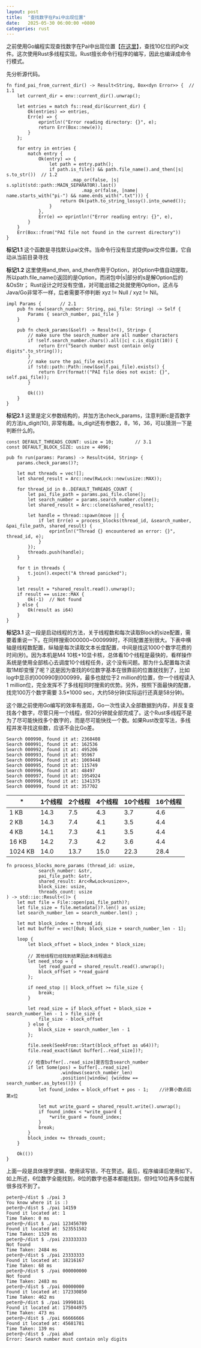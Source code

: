 ```yaml
---
layout: post
title:  "查找数字在Pai中出现位置"
date:   2025-05-30 06:00:00 +0800
categories: rust
---
```


之前使用Go编程实现查找数字在Pai中出现位置【[在这里](https://metaphy.github.io/go/2019/01/15/你的银行卡密码出现在Pi的什么位置.html)】，查找10亿位的Pai文件。这次使用Rust多线程实现。Rust擅长命令行程序的编写，因此也编译成命令行模式。 

先分析源代码。 

```
fn find_pai_from_current_dir() -> Result<String, Box<dyn Error>> {  // 1.1
    let current_dir = env::current_dir().unwrap();
    
    let entries = match fs::read_dir(&current_dir) {
        Ok(entries) => entries,
        Err(e) => {
            eprintln!("Error reading directory: {}", e);
            return Err(Box::new(e));
        }
    };

    for entry in entries {
        match entry {
            Ok(entry) => {
                let path = entry.path();
                if path.is_file() && path.file_name().and_then(|s| s.to_str())  // 1.2
                        .map_or(false, |s| s.split(std::path::MAIN_SEPARATOR).last()
                            .map_or(false, |name| name.starts_with("pi-") && name.ends_with(".txt"))) {
                    return Ok(path.to_string_lossy().into_owned());
                }
            },
            Err(e) => eprintln!("Error reading entry: {}", e),
        }
    }
    Err(Box::from("PAI file not found in the current directory"))
}
```

**标记1.1** 这个函数是寻找默认pai文件。当命令行没有显式提供pai文件位置，它自动从当前目录寻找  

**标记1.2** 这里使用and_then, and_then作用于Option，对Option中值自动提取，所以path.file_name()返回的是Option，而闭包中|s|部分的s是解Option后的&OsStr； Rust设计之时没有空值，对可能出错之处就使用Option，这点与Java/Go非常不一样，后者需要不停判断 xyz != Null / xyz != Nil。


 
```
impl Params {       // 2.1
    pub fn new(search_number: String, pai_file: String) -> Self {
        Params { search_number, pai_file }
    } 

    pub fn check_params(&self) -> Result<(), String> {
        // make sure the search_number are all number characters
        if !self.search_number.chars().all(|c| c.is_digit(10)) {
            return Err("Search number must contain only digits".to_string());
        }
        // make sure the pai_file exists 
        if !std::path::Path::new(&self.pai_file).exists() {
            return Err(format!("PAI file does not exist: {}", self.pai_file));
        }

        Ok(())
    }
}
```
  
**标记2.1** 这里是定义参数结构的，并加方法check_params，注意判断c是否数字的方法is_digit(10), 非常有趣。is_digit还有参数2，8，16，36，可以猜测一下是判断什么的。


```
const DEFAULT_THREADS_COUNT: usize = 10;        // 3.1
const DEFAULT_BLOCK_SIZE: usize = 4096;

pub fn run(params: Params) -> Result<i64, String> {
    params.check_params()?; 

    let mut threads = vec![];
    let shared_result = Arc::new(RwLock::new(usize::MAX));

    for thread_id in 0..DEFAULT_THREADS_COUNT {
        let pai_file_path = params.pai_file.clone();
        let search_number = params.search_number.clone();
        let shared_result = Arc::clone(&shared_result);

        let handle = thread::spawn(move || {
            if let Err(e) = process_blocks(thread_id, &search_number, &pai_file_path, shared_result) {
                eprintln!("Thread {} encountered an error: {}", thread_id, e);
            }  
        });
        threads.push(handle);
    }
    
    for t in threads {
        t.join().expect("A thread panicked");
    } 
    
    let result = *shared_result.read().unwrap();
    if result == usize::MAX {
        Ok(-1)  // Not found
    } else {
        Ok(result as i64) 
    }
}
```
  
**标记3.1** 这一段是启动线程的方法，关于线程数和每次读取Block的size配置，需要着重说一下。在同样搜索000000~000999时，不同配置差别很大。下表中横轴是线程数配置，纵轴是每次读取文本长度配置，中间是找这1000个数字花费的时间(秒)。因为本机是M4 10核+10显卡核，总体看10个线程是最快的，看样操作系统是使用全部核心去调度10个线程任务，这个没有问题。那为什么配置每次读取1M却变慢了呢？这是因为查找的6位数字基本在很靠前的位置就找到了，比如log中显示的000990到000999，最多也就位于2 million的位置，你一个线程读入1 million位，完全发挥不了多线程同时搜索的优势。另外，按照下面最快的配置，找完100万个数字需要 3.5*1000 sec，大约58分钟(实际运行还真是58分钟)。

这个跟之前使用Go编写的效率有差距，Go一次性读入全部数据到内存，并反复查找各个数字，尽管只用一个线程，但20分钟就全部完成了。这个Rust多线程不是为了尽可能快找多个数字的，而是尽可能快找一个数。如果Rust改变写法，多线程并发寻找这些数，应该不会比Go差。

```
Search 000990, found it at: 2368408
Search 000991, found it at: 162536
Search 000992, found it at: 495206
Search 000993, found it at: 95967
Search 000994, found it at: 1069448
Search 000995, found it at: 115749
Search 000996, found it at: 48497
Search 000997, found it at: 1954924
Search 000998, found it at: 1341375
Search 000999, found it at: 357702
```

| * | 1个线程 | 2个线程 | 4个线程 | 10个线程 | 16个线程 |
| ---- | ---- | ---- | ---- | ---- | ---- |  
| 1 KB | 14.3 | 7.5 | 4.3 |3.7 | 4.6 | 
| 2 KB |14.3 | 7.4 | 4.1 | 3.5 | 4.4 |
| 4 KB | 14.1 | 7.3 | 4.1 | 3.5 | 4.4 |
| 16 KB | 14.2 | 7.3 | 4.2 | 3.6 | 4.4 |
| 1024 KB | 14.0 | 13.7 | 15.0 | 22.3 | 28.4 |



```
fn process_blocks_more_params (thread_id: usize, 
            search_number: &str, 
            pai_file_path: &str, 
            shared_result: Arc<RwLock<usize>>,  
            block_size: usize,
            threads_count: usize
) -> std::io::Result<()> {
    let mut file = File::open(pai_file_path)?;
    let file_size = file.metadata()?.len() as usize;    
    let search_number_len = search_number.len() ;  

    let mut block_index = thread_id;  
    let mut buffer = vec![0u8; block_size + search_number_len - 1];

    loop {
        let block_offset = block_index * block_size; 
         
        // 其他线程已经找到结果因此本线程退出
        let need_stop = { 
            let read_guard = shared_result.read().unwrap();
            block_offset > *read_guard
        };

        if need_stop || block_offset >= file_size {
            break;
        }

        let read_size = if block_offset + block_size + search_number_len - 1 > file_size {
            file_size - block_offset 
        } else {
            block_size + search_number_len - 1
        };

        file.seek(SeekFrom::Start(block_offset as u64))?;
        file.read_exact(&mut buffer[..read_size])?;

        // 检查buffer[..read_size]是否包含search_number
        if let Some(pos) = buffer[..read_size]
                    .windows(search_number_len)
                    .position(|window| {window == search_number.as_bytes()}) {
            let found_index = block_offset + pos - 1;    //计算小数点后第x位
                    
            let mut write_guard = shared_result.write().unwrap();
            if found_index < *write_guard {
                *write_guard = found_index;
            }
            break;
        }   
        block_index += threads_count;
    }

    Ok(())
}
``` 

上面一段是具体搜罗逻辑，使用读写锁，不在赘述。最后，程序编译后使用如下。如上所述，6位数字全能找到，8位的数字也基本都能找到，但9位10位再多位就有很多找不到了。

```
peter@~/dist $ ./pai 3
You know where it is :)
peter@~/dist $ ./pai 14159
Found it located at: 1
Time Taken: 0 ms
peter@~/dist $ ./pai 123456789
Found it located at: 523551502
Time Taken: 1329 ms
peter@~/dist $ ./pai 233333333
Not found
Time Taken: 2484 ms
peter@~/dist $ ./pai 23333333 
Found it located at: 18216167
Time Taken: 68 ms
peter@~/dist $ ./pai 000000000
Not found
Time Taken: 2483 ms
peter@~/dist $ ./pai 00000000 
Found it located at: 172330850
Time Taken: 462 ms
peter@~/dist $ ./pai 19990101
Found it located at: 175044975
Time Taken: 473 ms
peter@~/dist $ ./pai 66666666
Found it located at: 45681781
Time Taken: 139 ms
peter@~/dist $ ./pai abad    
Error: Search number must contain only digits
```


